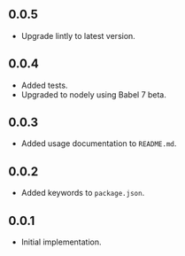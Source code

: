 ## 0.0.5

*   Upgrade lintly to latest version.

## 0.0.4

*   Added tests.
*   Upgraded to nodely using Babel 7 beta.

## 0.0.3

*   Added usage documentation to `README.md`.

## 0.0.2

*   Added keywords to `package.json`.

## 0.0.1

*   Initial implementation.
